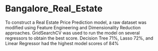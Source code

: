 # Bangalore_Real_Estate
To construct a Real Estate Price Prediction model, a raw dataset was modified using Feature Engineering and Dimensionality Reduction approaches. GridSearchCV was used to run the model on several regressors to obtain the best score. Decision Tree 71%, Lasso 72%, and Linear Regressor had the highest model scores of 84%
